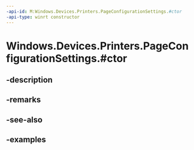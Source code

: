```yaml
---
-api-id: M:Windows.Devices.Printers.PageConfigurationSettings.#ctor
-api-type: winrt constructor
---
```


# Windows.Devices.Printers.PageConfigurationSettings.#ctor

<!--
public PageConfigurationSettings ();
-->


## -description

## -remarks

## -see-also

## -examples
